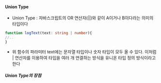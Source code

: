 
#### Union Type

- Union Type : 자바스크립트의 OR 연산자(||)와 같이 A이거나 B이다라는 의미의 타입이다

```typescript
function logText(text: string | number){
//..
}
```

- 위 함수의 파라미터 text에는 문자열 타입이나 숫자 타입이 모두 올 수 있다. 이처럼 | 연산자를 이용하여 타입을 여러 개 연결하는 방식을 유니온 타입 정의 방식이라고 한다

##### Union Type의 장점
